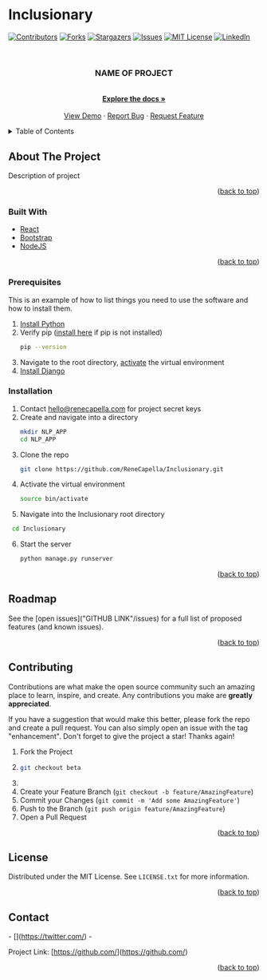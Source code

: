 # Inclusionary
<div id="top"></div>

[![Contributors][contributors-shield]][contributors-url]
[![Forks][forks-shield]][forks-url]
[![Stargazers][stars-shield]][stars-url]
[![Issues][issues-shield]][issues-url]
[![MIT License][license-shield]][license-url]
[![LinkedIn][linkedin-shield]][linkedin-url]

<!-- PROJECT LOGO -->
<br />
<div align="center">
<h3 align="center">NAME OF PROJECT</h3>

  <p align="center">
    <description of project?>
    <br />
    <a href="GITHUB LINK"><strong>Explore the docs »</strong></a>
    <br />
    <br />
    <a href="GITHUB LINK">View Demo</a>
    ·
    <a href="GITHUB LINK/issues">Report Bug</a>
    ·
    <a href="GITHUB LINK/issues">Request Feature</a>
  </p>
</div>



<!-- TABLE OF CONTENTS -->
<details>
  <summary>Table of Contents</summary>
  <ol>
    <li>
      <a href="#about-the-project">About The Project</a>
      <ul>
        <li><a href="#built-with">Built With</a></li>
      </ul>
    </li>
    <li>
      <a href="#getting-started">Getting Started</a>
      <ul>
        <li><a href="#prerequisites">Prerequisites</a></li>
        <li><a href="#installation">Installation</a></li>
      </ul>
    </li>
    <li><a href="#usage">Usage</a></li>
    <li><a href="#roadmap">Roadmap</a></li>
    <li><a href="#contributing">Contributing</a></li>
    <li><a href="#license">License</a></li>
    <li><a href="#contact">Contact</a></li>
    <li><a href="#acknowledgments">Acknowledgments</a></li>
  </ol>
</details>



<!-- ABOUT THE PROJECT -->
## About The Project
Description of project

<p align="right">(<a href="#top">back to top</a>)</p>



### Built With

* [React](https://reactjs.org/)
* [Bootstrap](https://getbootstrap.com)
* [NodeJS](https://nodejs.org/en)

<p align="right">(<a href="#top">back to top</a>)</p>


### Prerequisites

This is an example of how to list things you need to use the software and how to install them.
1. [Install Python](https://wiki.python.org/moin/BeginnersGuide/Download)
2. Verify pip ([install here](https://pypi.org/project/pip/) if pip is not installed)
   ```sh
   pip --version
   ```
3. Navigate to the root directory, [activate](https://www.w3schools.com/django/django_getstarted.php#:~:text=Virtual-,Environment,-It%20is%20suggested) the virtual environment
4. [Install Django](https://www.w3schools.com/django/django_getstarted.php#:~:text=Install-,Django,-Finally%2C%20we%20can)


### Installation

1. Contact hello@renecapella.com for project secret keys
2. Create and navigate into a directory
   ```sh
   mkdir NLP_APP
   cd NLP_APP
   ```
3. Clone the repo
   ```sh
   git clone https://github.com/ReneCapella/Inclusionary.git
   ```
4. Activate the virtual environment
   ```sh
   source bin/activate
   ```
5. Navigate into the Inclusionary root directory
  ```sh
   cd Inclusionary
  ```
6. Start the server
   ```sh
   python manage.py runserver
   ```

<p align="right">(<a href="#top">back to top</a>)</p>


<!-- ROADMAP -->
## Roadmap

See the [open issues]("GITHUB LINK"/issues) for a full list of proposed features (and known issues).

<p align="right">(<a href="#top">back to top</a>)</p>


<!-- CONTRIBUTING -->
## Contributing

Contributions are what make the open source community such an amazing place to learn, inspire, and create. Any contributions you make are **greatly appreciated**.

If you have a suggestion that would make this better, please fork the repo and create a pull request. You can also simply open an issue with the tag "enhancement".
Don't forget to give the project a star! Thanks again!

1. Fork the Project
2. ```sh
   git checkout beta
   ```
4. 
5. Create your Feature Branch (`git checkout -b feature/AmazingFeature`)
6. Commit your Changes (`git commit -m 'Add some AmazingFeature'`)
7. Push to the Branch (`git push origin feature/AmazingFeature`)
8. Open a Pull Request

<p align="right">(<a href="#top">back to top</a>)</p>


<!-- LICENSE -->
## License

Distributed under the MIT License. See `LICENSE.txt` for more information.

<p align="right">(<a href="#top">back to top</a>)</p>



<!-- CONTACT -->
## Contact

<Member name> - [<twitter handle>](https://twitter.com/<twitter link>) - <member email>

Project Link: [https://github.com/<project link>](https://github.com/<project link>)

<p align="right">(<a href="#top">back to top</a>)</p>



<!-- MARKDOWN LINKS & IMAGES -->
<!-- https://www.markdownguide.org/basic-syntax/#reference-style-links -->
[contributors-shield]: https://img.shields.io/github/contributors/ReneCapella/Inclusionary.svg?style=for-the-badge
[contributors-url]: https://github.com/ReneCapella/Inclusionary/graphs/contributors
[forks-shield]: https://img.shields.io/github/forks/ReneCapella/Inclusionary.svg?style=for-the-badge
[forks-url]: https://github.com/ReneCapella/Inclusionary/network/members
[stars-shield]: https://img.shields.io/github/stars/ReneCapella/Inclusionary.svg?style=for-the-badge
[stars-url]: https://github.com/ReneCapella/Inclusionary/stargazers
[issues-shield]: https://img.shields.io/github/issues/ReneCapella/Inclusionary.svg?style=for-the-badge
[issues-url]: https://github.com/ReneCapella/Inclusionary/issues
[license-shield]: https://img.shields.io/github/license/ReneCapella/Inclusionary.svg?style=for-the-badge
[license-url]: https://github.com/ReneCapella/Inclusionary/blob/master/LICENSE.txt
[linkedin-shield]: https://img.shields.io/badge/-LinkedIn-black.svg?style=for-the-badge&logo=linkedin&colorB=555
[linkedin-url]: https://linkedin.com/in/amandarenecapella
[product-screenshot]: images/screenshot.png
